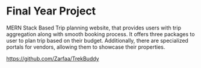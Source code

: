 # Final Year Project

MERN Stack Based Trip planning website, that provides users with trip aggregation along with smooth booking process. It offers three packages to user to plan trip based on their budget. 
Additionally, there are specialized portals for vendors, allowing them to showcase their properties.

https://github.com/Zarfaa/TrekBuddy

